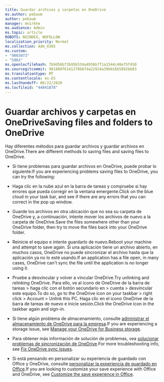 ```yaml
---
title: Guardar archivos y carpetas en OneDrive
ms.author: pebaum
author: pebaum
manager: mnirkhe
ms.audience: Admin
ms.topic: article
ROBOTS: NOINDEX, NOFOLLOW
localization_priority: Normal
ms.collection: Adm_O365
ms.custom:
- "9003073"
- "5903"
ms.openlocfilehash: 7b9d56bf2b95b534a4936b7f1a1544c40e75f450
ms.sourcegitcommit: 981880f6141278b87da22924a39bb1bb5892bb83
ms.translationtype: MT
ms.contentlocale: es-ES
ms.lasthandoff: 06/22/2020
ms.locfileid: "44841878"
---
```

# <a name="saving-files-and-folders-to-onedrive"></a><span data-ttu-id="a5dfe-102">Guardar archivos y carpetas en OneDrive</span><span class="sxs-lookup"><span data-stu-id="a5dfe-102">Saving files and folders to OneDrive</span></span>

<span data-ttu-id="a5dfe-103">Hay diferentes métodos para guardar archivos y guardar archivos en OneDrive.</span><span class="sxs-lookup"><span data-stu-id="a5dfe-103">There are different methods to saving files and saving files to OneDrive.</span></span>

- <span data-ttu-id="a5dfe-104">Si tiene problemas para guardar archivos en OneDrive, puede probar lo siguiente:</span><span class="sxs-lookup"><span data-stu-id="a5dfe-104">If you are experiencing problems saving files to OneDrive, you can try the following:</span></span>

- <span data-ttu-id="a5dfe-105">Haga clic en la nube azul en la barra de tareas y compruebe si hay errores que pueda corregir en la ventana emergente.</span><span class="sxs-lookup"><span data-stu-id="a5dfe-105">Click on the blue cloud in your task bar, and see if there are any errors that you can correct in the pop up window.</span></span>
- <span data-ttu-id="a5dfe-106">Guarde los archivos en otra ubicación que no sea su carpeta de OneDrive y, a continuación, intente mover los archivos de nuevo a la carpeta de OneDrive.</span><span class="sxs-lookup"><span data-stu-id="a5dfe-106">Save the files somewhere other than your OneDrive folder, then try to move the files back into your OneDrive folder.</span></span>
- <span data-ttu-id="a5dfe-107">Reinicie el equipo e intente guardarlo de nuevo.</span><span class="sxs-lookup"><span data-stu-id="a5dfe-107">Reboot your machine and attempt to save again.</span></span> <span data-ttu-id="a5dfe-108">Si una aplicación tiene un archivo abierto, en muchos casos, OneDrive no puede sincronizar el archivo hasta que la aplicación ya no lo esté usando.</span><span class="sxs-lookup"><span data-stu-id="a5dfe-108">If an application has a file open, in many cases, OneDrive can't sync the file until the application is no longer using it.</span></span>
- <span data-ttu-id="a5dfe-109">Pruebe a desvincular y volver a vincular OneDrive.</span><span class="sxs-lookup"><span data-stu-id="a5dfe-109">Try unlinking and relinking OneDrive.</span></span> <span data-ttu-id="a5dfe-110">Para ello, ve al icono de OneDrive de la barra de tareas > haga clic con el botón secundario en > cuenta > desvincular este equipo.</span><span class="sxs-lookup"><span data-stu-id="a5dfe-110">To do so, go to the OneDrive icon on your taskbar > right click > Account > Unlink this PC.</span></span> <span data-ttu-id="a5dfe-111">Haga clic en el icono OneDrive de la barra de tareas de nuevo e inicie sesión.</span><span class="sxs-lookup"><span data-stu-id="a5dfe-111">Click the OneDrive icon in the taskbar again and sign-in.</span></span>
- <span data-ttu-id="a5dfe-112">Si tiene algún problema de almacenamiento, consulte [administrar el almacenamiento de OneDrive para la empresa](https://support.microsoft.com/office/31519161-059c-4764-b6f8-f5cd29f7fe68).</span><span class="sxs-lookup"><span data-stu-id="a5dfe-112">If you are experiencing a storage issue, see  [Manage your OneDrive for Business storage](https://support.microsoft.com/office/31519161-059c-4764-b6f8-f5cd29f7fe68).</span></span>
- <span data-ttu-id="a5dfe-113">Para obtener más información de solución de problemas, vea [solucionar problemas de sincronización de OneDrive](https://docs.microsoft.com/alchemyinsights/fix-onedrive-sync-issues).</span><span class="sxs-lookup"><span data-stu-id="a5dfe-113">For more troubleshooting info, see  [Fix OneDrive sync issues](https://docs.microsoft.com/alchemyinsights/fix-onedrive-sync-issues).</span></span>  
- <span data-ttu-id="a5dfe-114">Si está pensando en personalizar su experiencia de guardado con Office y OneDrive, consulte [personalizar la experiencia de guardado en Office](https://support.microsoft.com/office/786200a7-f5f2-4d26-a3ae-b78c60dd5d3b).</span><span class="sxs-lookup"><span data-stu-id="a5dfe-114">If you are looking to customize your save experience with Office and OneDrive, see  [Customize the save experience in Office](https://support.microsoft.com/office/786200a7-f5f2-4d26-a3ae-b78c60dd5d3b).</span></span>
